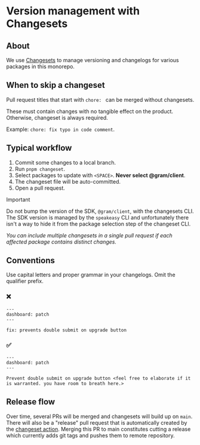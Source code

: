 # Version management with Changesets

[changesets]: https://github.com/changesets/changesets
[changesets-action]: https://github.com/changesets/action

## About

We use [Changesets][changesets] to manage versioning and changelogs for various packages in
this monorepo.

## When to skip a changeset

Pull request titles that start with `chore: ` can be merged without changesets.

These must contain changes with no tangible effect on the product. Otherwise, changeset is always required.

Example: `chore: fix typo in code comment`.

## Typical workflow

1. Commit some changes to a local branch.
2. Run `pnpm changeset`.
3. Select packages to update with `<SPACE>`. **Never select @gram/client**.
4. The changeset file will be auto-committed.
5. Open a pull request.

> [!IMPORTANT]
>
> Do not bump the version of the SDK, `@gram/client`, with the changesets CLI.
> The SDK version is managed by the `speakeasy` CLI and unfortunately there
> isn't a way to hide it from the package selection step of the changeset CLI.

_You can include multiple changesets in a single pull request if each affected
package contains distinct changes._

## Conventions

Use capital letters and proper grammar in your changelogs. Omit the qualifier prefix.

### ❌

```
---
dashboard: patch
---

fix: prevents double submit on upgrade button
```

### ✅

```
---
dashboard: patch
---

Prevent double submit on upgrade button <feel free to elaborate if it is warranted. you have room to breath here.>
```

## Release flow

Over time, several PRs will be merged and changesets will build up on `main`.
There will also be a "release" pull request that is automatically created by the
[changeset action][changesets-action]. Merging this PR to main constitutes
cutting a release which currently adds git tags and pushes them to remote
repository.

